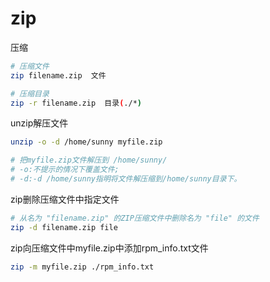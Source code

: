 # zip

压缩

```sh
# 压缩文件
zip filename.zip  文件

# 压缩目录
zip -r filename.zip  目录(./*)
```


unzip解压文件

```sh
unzip -o -d /home/sunny myfile.zip

# 把myfile.zip文件解压到 /home/sunny/
# -o:不提示的情况下覆盖文件;
# -d:-d /home/sunny指明将文件解压缩到/home/sunny目录下。
```

zip删除压缩文件中指定文件

```sh
# 从名为 "filename.zip" 的ZIP压缩文件中删除名为 "file" 的文件
zip -d filename.zip file
```

zip向压缩文件中myfile.zip中添加rpm_info.txt文件

```sh
zip -m myfile.zip ./rpm_info.txt
```




